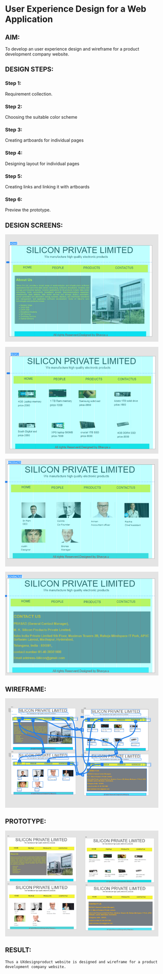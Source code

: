 # User Experience Design for a Web Application
## AIM:
To develop an user experience design and wireframe for a product development company website.

## DESIGN STEPS:
### Step 1: 
Requirement collection.
### Step 2:
Choosing the suitable color scheme
### Step 3:
Creating artboards for individual pages
### Step 4:
Designing layout for individual pages
### Step 5:
Creating links and linking it with artboards
### Step 6:
Preview the prototype.

## DESIGN SCREENS:
![output](./static/img/o1.jpg)

![output](./static/img/o2.jpg)

![output](./static/img/o3.jpg)

![output](./static/img/o4.jpg)


## WIREFRAME:
![output](./static/img/link.jpg)


## PROTOTYPE:
![output](./static/img/prototype.jpg)


## RESULT:
    Thus a UXdesignproduct website is designed and wireframe for a product development company website.